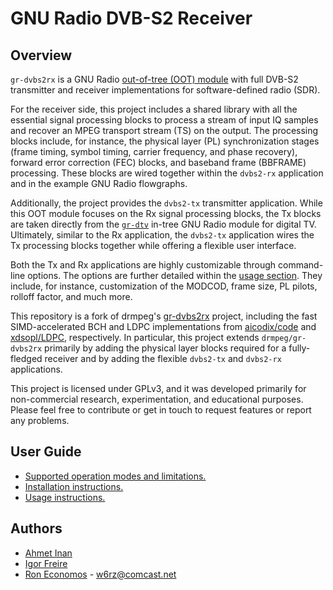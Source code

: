 # GNU Radio DVB-S2 Receiver

## Overview

`gr-dvbs2rx` is a GNU Radio [out-of-tree (OOT)
module](https://wiki.gnuradio.org/index.php/OutOfTreeModules) with full DVB-S2
transmitter and receiver implementations for software-defined radio (SDR).

For the receiver side, this project includes a shared library with all the
essential signal processing blocks to process a stream of input IQ samples and
recover an MPEG transport stream (TS) on the output. The processing blocks
include, for instance, the physical layer (PL) synchronization stages (frame
timing, symbol timing, carrier frequency, and phase recovery), forward error
correction (FEC) blocks, and baseband frame (BBFRAME) processing. These blocks
are wired together within the `dvbs2-rx` application and in the example GNU
Radio flowgraphs.

Additionally, the project provides the `dvbs2-tx` transmitter application. While
this OOT module focuses on the Rx signal processing blocks, the Tx blocks are
taken directly from the
[`gr-dtv`](https://github.com/gnuradio/gnuradio/tree/master/gr-dtv) in-tree GNU
Radio module for digital TV. Ultimately, similar to the Rx application, the
`dvbs2-tx` application wires the Tx processing blocks together while offering a
flexible user interface.

Both the Tx and Rx applications are highly customizable through command-line
options. The options are further detailed within the [usage
section](docs/usage.md). They include, for instance, customization of the
MODCOD, frame size, PL pilots, rolloff factor, and much more.

This repository is a fork of drmpeg's
[gr-dvbs2rx](http://github.com/drmpeg/gr-dvbs2rx) project, including the fast
SIMD-accelerated BCH and LDPC implementations from
[aicodix/code](https://github.com/aicodix/code/) and
[xdsopl/LDPC](https://github.com/xdsopl/LDPC), respectively. In particular, this
project extends `drmpeg/gr-dvbs2rx` primarily by adding the physical layer
blocks required for a fully-fledged receiver and by adding the flexible
`dvbs2-tx` and `dvbs2-rx` applications.

This project is licensed under GPLv3, and it was developed primarily for
non-commercial research, experimentation, and educational purposes. Please feel
free to contribute or get in touch to request features or report any problems.

## User Guide

- [Supported operation modes and limitations.](docs/support.md)
- [Installation instructions.](docs/installation.md)
- [Usage instructions.](docs/usage.md)

## Authors

- [Ahmet Inan](https://github.com/xdsopl)
- [Igor Freire](https://github.com/igorauad)
- [Ron Economos](https://github.com/drmpeg/) - w6rz@comcast.net